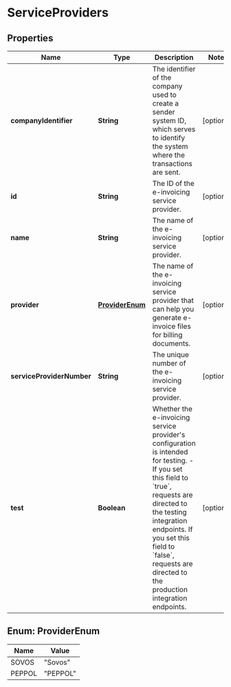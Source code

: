 

# ServiceProviders


## Properties

| Name | Type | Description | Notes |
|------------ | ------------- | ------------- | -------------|
|**companyIdentifier** | **String** | The identifier of the company used to create a sender system ID, which serves to identify the system where the transactions are sent.  |  [optional] |
|**id** | **String** | The ID of the e-invoicing service provider.  |  [optional] |
|**name** | **String** | The name of the e-invoicing service provider.  |  [optional] |
|**provider** | [**ProviderEnum**](#ProviderEnum) | The name of the e-invoicing service provider that can help you generate e-invoice files for billing documents.  |  [optional] |
|**serviceProviderNumber** | **String** | The unique number of the e-invoicing service provider.  |  [optional] |
|**test** | **Boolean** | Whether the e-invoicing service provider&#39;s configuration is intended for testing.   - If you set this field to &#x60;true&#x60;, requests are directed to the testing integration endpoints. If you set this field to &#x60;false&#x60;, requests are directed to the production integration endpoints.  |  [optional] |



## Enum: ProviderEnum

| Name | Value |
|---- | -----|
| SOVOS | &quot;Sovos&quot; |
| PEPPOL | &quot;PEPPOL&quot; |



